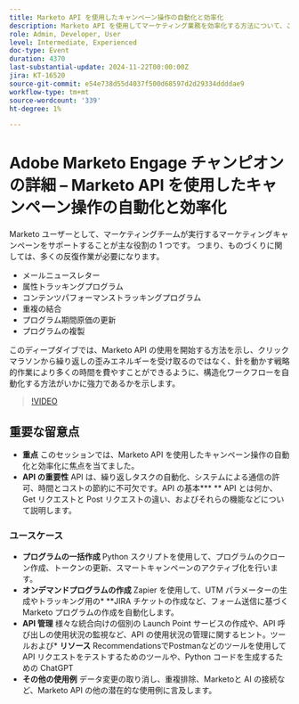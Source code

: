 ```yaml
---
title: Marketo API を使用したキャンペーン操作の自動化と効率化
description: Marketo API を使用してマーケティング業務を効率化する方法について、この詳しい説明では、電子メールニュースレターの作成、プログラムのトラッキング、重複の結合、プログラムコストの更新、プログラムのクローン作成などの繰り返しタスクを自動化し、戦略的な取り組みに集中する方法を説明します。
role: Admin, Developer, User
level: Intermediate, Experienced
doc-type: Event
duration: 4370
last-substantial-update: 2024-11-22T00:00:00Z
jira: KT-16520
source-git-commit: e54e738d55d4037f500d68597d2d29334ddddae9
workflow-type: tm+mt
source-wordcount: '339'
ht-degree: 1%

---
```



# Adobe Marketo Engage チャンピオンの詳細 – Marketo API を使用したキャンペーン操作の自動化と効率化

Marketo ユーザーとして、マーケティングチームが実行するマーケティングキャンペーンをサポートすることが主な役割の 1 つです。 つまり、ものづくりに関しては、多くの反復作業が必要になります。

* メールニュースレター
* 属性トラッキングプログラム
* コンテンツパフォーマンストラッキングプログラム
* 重複の結合
* プログラム期間原価の更新
* プログラムの複製

このディープダイブでは、Marketo API の使用を開始する方法を示し、クリックマラソンから繰り返しの歪みエネルギーを受け取るのではなく、針を動かす戦略的作業により多くの時間を費やすことができるように、構造化ワークフローを自動化する方法がいかに強力であるかを示します。

>[!VIDEO](https://video.tv.adobe.com/v/3440396/?learn=on&enablevpops)

## 重要な留意点

* **重点** このセッションでは、Marketo API を使用したキャンペーン操作の自動化と効率化に焦点を当てました。
* **API の重要性** API は、繰り返しタスクの自動化、システムによる通信の許可、時間とコストの節約に不可欠です。API の基本&#x200B;*** &#x200B;** API とは何か、Get リクエストと Post リクエストの違い、およびそれらの機能などについて説明します。

### ユースケース

* **プログラムの一括作成** Python スクリプトを使用して、プログラムのクローン作成、トークンの更新、スマートキャンペーンのアクティブ化を行います。&#x200B;
* **オンデマンドプログラムの作成** Zapier を使用して、UTM パラメーターの生成やトラッキング用の* **JIRA チケットの作成など、フォーム送信に基づくMarketo プログラムの作成を自動化します。
* **API 管理** 様々な統合向けの個別の Launch Point サービスの作成や、API 呼び出しの使用状況の監視など、API の使用状況の管理に関するヒント。ツールおよび* **リソース** RecommendationsでPostmanなどのツールを使用して API リクエストをテストするためのツールや、Python コードを生成するための ChatGPT
* **その他の使用例** データ変更の取り消し、重複排除、Marketoと AI の接続など、Marketo API の他の潜在的な使用例に言及します。